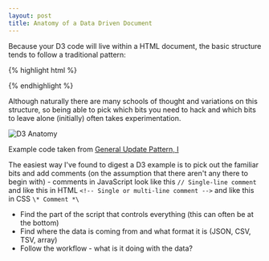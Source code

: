 ```yaml
---
layout: post
title: Anatomy of a Data Driven Document
---
```


Because your D3 code will live within a HTML document, the basic structure tends to follow a traditional pattern:

{% highlight html %}

<html>
  <head>
    <style></style>
    <script src="http://d3js.org/d3.v3.min.js" charset="utf-8">
    </script>
  </head>
  <body>
    <div id="vis"></div>
    <script></script>
  </body>
</html>

{% endhighlight %}

Although naturally there are many schools of thought and variations on this structure, so being able to pick which bits you need to hack and which bits to leave alone (initially) often takes experimentation.

![D3 Anatomy](http://evilangelpixie.github.io/d3js/public/D3-Anatomy.png "D3 Anatomy")

Example code taken from [General Update Pattern, I](http://bl.ocks.org/mbostock/3808218)

The easiest way I've found to digest a D3 example is to pick out the familiar bits and add comments (on the assumption that there aren't any there to begin with) - comments in JavaScript look like this `// Single-line comment` and like this in HTML `<!-- Single or multi-line comment -->` and like this in CSS `\* Comment *\`

* Find the part of the script that controls everything (this can often be at the bottom)
* Find where the data is coming from and what format it is (JSON, CSV, TSV, array)
* Follow the workflow - what is it doing with the data?

